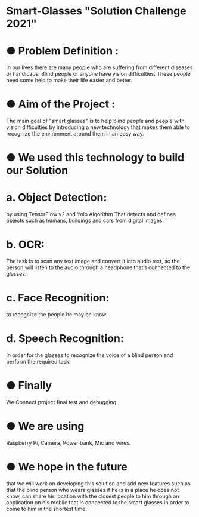 # Smart-Glasses "Solution Challenge 2021"

# ● Problem Definition :
In our lives there are many people who are suffering from different
diseases or handicaps. Blind people or anyone have vision
difficulties. These people need some help to make their life easier
and better.

# ● Aim of the Project :
The main goal of "smart glasses" is to help blind people and people
with vision difficulties by introducing a new technology that makes
them able to recognize the environment around them in an easy way.

# ● We used this technology to build our Solution
# a. Object Detection: 
by using TensorFlow v2 and Yolo Algorithm
That detects and defines objects such as humans, buildings and cars
from digital images.
# b. OCR: 
The task is to scan any text image and convert it into audio
text, so the person will listen to the audio through a headphone that’s
connected to the glasses.
# c. Face Recognition: 
to recognize the people he may be know.
# d. Speech Recognition: 
In order for the glasses to recognize the
voice of a blind person and perform the required task.

# ● Finally
We Connect project final test and debugging.

# ● We are using
Raspberry Pi, Camera, Power bank, Mic and wires.

# ● We hope in the future
that we will work on developing this
solution and add new features such as that the blind person who
wears glasses if he is in a place he does not know, can share his
location with the closest people to him through an application on his
mobile that is connected to the smart glasses in order to come to him
in the shortest time.
